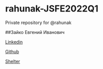 # rahunak-JSFE2022Q1
Private repository for @rahunak

##Зайко Евгений Иванович

[Linkedin](https://www.linkedin.com/in/rahunak/)

[Github](https://github.com/rahunak)

[Shelter](https://rolling-scopes-school.github.io/rahunak-JSFE2022Q1/SHELTER/)
